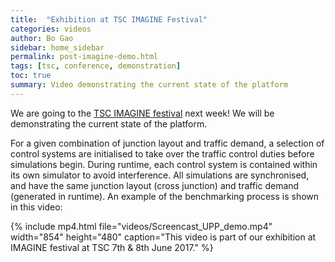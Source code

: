 ```yaml
---
title:  "Exhibition at TSC IMAGINE Festival"
categories: videos
author: Bo Gao
sidebar: home_sidebar
permalink: post-imagine-demo.html
tags: [tsc, conference, demonstration]
toc: true
summary: Video demonstrating the current state of the platform
---
```


We are going to the [TSC IMAGINE festival](http://imaginefestival.co.uk/) next week! We will be demonstrating the current state of the platform.

For a given combination of junction layout and traffic demand, a selection of control systems are initialised to take over the traffic control duties before simulations begin. During runtime, each control system is contained within its own simulator to avoid interference. All simulations are synchronised, and have the same junction layout (cross junction) and traffic demand (generated in runtime). An example of the benchmarking process is shown in this video:

{% include mp4.html file="videos/Screencast_UPP_demo.mp4" width="854" height="480" caption="This video is part of our exhibition at IMAGINE festival at TSC 7th & 8th June 2017." %}


